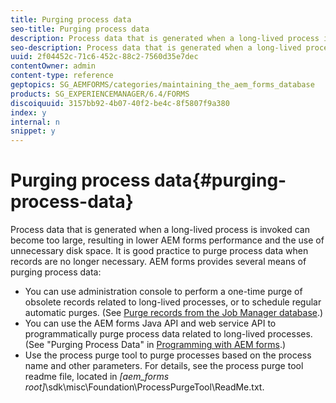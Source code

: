 ```yaml
---
title: Purging process data
seo-title: Purging process data
description: Process data that is generated when a long-lived process is invoked can become too large, resulting in lower AEM forms performance and the use of unnecessary disk space. See how you can purge process data.
seo-description: Process data that is generated when a long-lived process is invoked can become too large, resulting in lower AEM forms performance and the use of unnecessary disk space. See how you can purge process data.
uuid: 2f04452c-71c6-452c-88c2-7560d35e7dec
contentOwner: admin
content-type: reference
geptopics: SG_AEMFORMS/categories/maintaining_the_aem_forms_database
products: SG_EXPERIENCEMANAGER/6.4/FORMS
discoiquuid: 3157bb92-4b07-40f2-be4c-8f5807f9a380
index: y
internal: n
snippet: y
---
```


# Purging process data{#purging-process-data}

Process data that is generated when a long-lived process is invoked can become too large, resulting in lower AEM forms performance and the use of unnecessary disk space. It is good practice to purge process data when records are no longer necessary. AEM forms provides several means of purging process data:

* You can use administration console to perform a one-time purge of obsolete records related to long-lived processes, or to schedule regular automatic purges. (See [Purge records from the Job Manager database](../../../forms/using/admin-help/purge-records-job-manager-database.md#purge-records-from-the-job-manager-database).)
* You can use the AEM forms Java API and web service API to programmatically purge process data related to long-lived processes. (See "Purging Process Data" in [Programming with AEM forms](http://www.adobe.com/go/learn_aemforms_programming_63).)
* Use the process purge tool to purge processes based on the process name and other parameters. For details, see the process purge tool readme file, located in *[aem_forms root]*\sdk\misc\Foundation\ProcessPurgeTool\ReadMe.txt.

